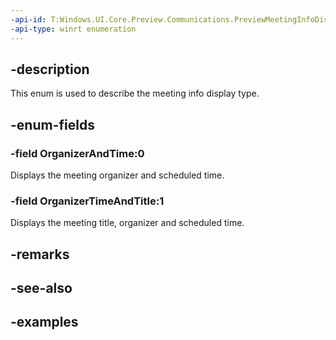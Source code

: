 ```yaml
---
-api-id: T:Windows.UI.Core.Preview.Communications.PreviewMeetingInfoDisplayKind
-api-type: winrt enumeration
---
```


## -description
This enum is used to describe the meeting info display type.

## -enum-fields

### -field OrganizerAndTime:0
Displays the meeting organizer and scheduled time.

### -field OrganizerTimeAndTitle:1
Displays the meeting title, organizer and scheduled time.

## -remarks

## -see-also

## -examples

